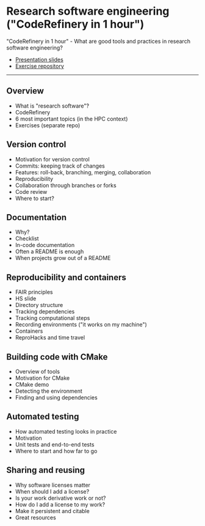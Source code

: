 # Research software engineering ("CodeRefinery in 1 hour")

"CodeRefinery in 1 hour" - What are good tools and practices in research software engineering?

- [Presentation slides](https://cicero.xyz/v3/remark/0.14.0/github.com/coderefinery/research-software-engineering/main/presentation.md/)
- [Exercise repository](https://coderefinery.github.io/research-software-engineering/)

---

## Overview

- What is "research software"?
- CodeRefinery
- 6 most important topics (in the HPC context)
- Exercises (separate repo)


## Version control

- Motivation for version control
- Commits: keeping track of changes
- Features: roll-back, branching, merging, collaboration
- Reproducibility
- Collaboration through branches or forks
- Code review
- Where to start?


## Documentation

- Why?
- Checklist
- In-code documentation
- Often a README is enough
- When projects grow out of a README


## Reproducibility and containers

- FAIR principles
- HS slide
- Directory structure
- Tracking dependencies
- Tracking computational steps
- Recording environments ("it works on my machine")
- Containers
- ReproHacks and time travel


## Building code with CMake

- Overview of tools
- Motivation for CMake
- CMake demo
- Detecting the environment
- Finding and using dependencies


## Automated testing

- How automated testing looks in practice
- Motivation
- Unit tests and end-to-end tests
- Where to start and how far to go


## Sharing and reusing

- Why software licenses matter
- When should I add a license?
- Is your work derivative work or not?
- How do I add a license to my work?
- Make it persistent and citable
- Great resources

